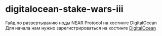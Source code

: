 # digitalocean-stake-wars-iii
Гайд по развертыванию ноды NEAR Protocol на хостинге DigitalOcean
Для начала нам нужно зарегистрироваться на хостинге [DigitalOcean]([http://example.com/](https://cloud.digitalocean.com/registrations/new) "DigitalOcean")
